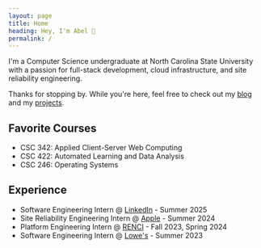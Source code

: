 ```yaml
---
layout: page
title: Home
heading: Hey, I'm Abel 👋
permalink: /
---
```


I'm a Computer Science undergraduate at North Carolina State University with a passion for full-stack development, cloud infrastructure, and site reliability engineering.

Thanks for stopping by. While you're here, feel free to check out my [blog](/blog) and my [projects](/projects).

## Favorite Courses
- CSC 342: Applied Client-Server Web Computing
- CSC 422: Automated Learning and Data Analysis
- CSC 246: Operating Systems

## Experience

- Software Engineering Intern @ [LinkedIn](https://about.linkedin.com/) - Summer 2025
- Site Reliability Engineering Intern @ [Apple](https://www.apple.com/) - Summer 2024
- Platform Engineering Intern @ [RENCI](https://renci.org/) - Fall 2023, Spring 2024
- Software Engineering Intern @ [Lowe's](https://talent.lowes.com/us/en/tech) - Summer 2023
